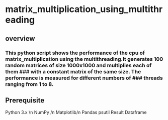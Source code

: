 # matrix_multiplication_using_multithreading
## overview
### This python script shows the performance of the cpu of matrix_multiplication using the multithreading.It generates 100 random matrices of size 1000x1000 and multiplies each of them ### with a constant matrix of the same size. The performance is measured for different numbers of ### threads ranging from 1 to 8.
## Prerequisite
 Python 3.x \n
 NumPy /n
 Matplotlib/n
 Pandas
 psutil
 Result Dataframe

